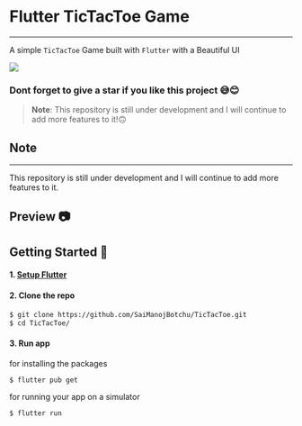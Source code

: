# Flutter TicTacToe Game
---

A simple `TicTacToe` Game built with `Flutter` with a Beautiful UI 

![](https://img.shields.io/badge/TicTacToe-🎮-1EAEDB.svg)

### Dont forget to give a star if you like this project 😅😊

> **Note**: This repository is still under development and I will continue to add more features to it!🙃
## Note
---
This repository is still under development and I will continue to add more features to it.

## Preview 📷


## Getting Started 🚀

#### 1. [Setup Flutter](https://flutter.io/setup/)

#### 2. Clone the repo

```sh
$ git clone https://github.com/SaiManojBotchu/TicTacToe.git
$ cd TicTacToe/
```

#### 3. Run app
for installing the packages
```sh
$ flutter pub get
```
for running your app on a simulator

```sh
$ flutter run
```
